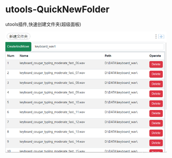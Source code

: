# utools-QuickNewFolder
utools插件,快速创建文件夹(超级面板)

![newfolder](https://github.com/kkkklooooo/utools-QuickNewFolder/blob/master/covid/src/preview.png)
